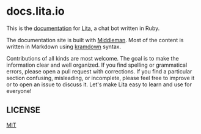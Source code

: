# docs.lita.io

This is the [documentation](http://docs.lita.io/) for [Lita](https://www.lita.io/), a chat bot written in Ruby.

The documentation site is built with [Middleman](https://middlemanapp.com/). Most of the content is written in Markdown using [kramdown](http://kramdown.gettalong.org/) syntax.

Contributions of all kinds are most welcome. The goal is to make the information clear and well organized. If you find spelling or grammatical errors, please open a pull request with corrections. If you find a particular section confusing, misleading, or incomplete, please feel free to improve it or to open an issue to discuss it. Let's make Lita easy to learn and use for everyone!

## LICENSE

[MIT](http://opensource.org/licenses/MIT)
